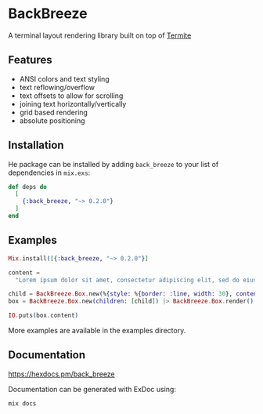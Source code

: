 # BackBreeze

A terminal layout rendering library built on top of [Termite](https://github.com/Gazler/termite)

## Features

 * ANSI colors and text styling
 * text reflowing/overflow
 * text offsets to allow for scrolling
 * joining text horizontally/vertically
 * grid based rendering
 * absolute positioning

## Installation

He package can be installed by adding `back_breeze` to your list of dependencies in `mix.exs`:

```elixir
def deps do
  [
    {:back_breeze, "~> 0.2.0"}
  ]
end
```

## Examples

```elixir
Mix.install([{:back_breeze, "~> 0.2.0"}]

content =
  "Lorem ipsum dolor sit amet, consectetur adipiscing elit, sed do eiusmod tempor incididunt ut labore et dolore magna aliqua. Ut enim ad minim veniam, quis nostrud exercitation ullamco laboris nisi ut aliquip ex ea commodo consequat."

child = BackBreeze.Box.new(%{style: %{border: :line, width: 30}, content: content})
box = BackBreeze.Box.new(children: [child]) |> BackBreeze.Box.render()

IO.puts(box.content)

```

More examples are available in the examples directory.

## Documentation

https://hexdocs.pm/back_breeze

Documentation can be generated with ExDoc using:

```sh
mix docs
```
